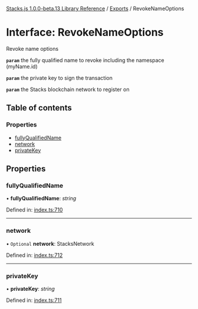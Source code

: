 [Stacks.js 1.0.0-beta.13 Library Reference](../README.md) / [Exports](../modules.md) / RevokeNameOptions

# Interface: RevokeNameOptions

Revoke name options

**`param`** the fully qualified name to revoke including the
                                       namespace (myName.id)

**`param`** the private key to sign the transaction

**`param`** the Stacks blockchain network to register on

## Table of contents

### Properties

- [fullyQualifiedName](revokenameoptions.md#fullyqualifiedname)
- [network](revokenameoptions.md#network)
- [privateKey](revokenameoptions.md#privatekey)

## Properties

### fullyQualifiedName

• **fullyQualifiedName**: *string*

Defined in: [index.ts:710](https://github.com/blockstack/stacks.js/blob/master/packages/bns/src/index.ts#L710)

___

### network

• `Optional` **network**: StacksNetwork

Defined in: [index.ts:712](https://github.com/blockstack/stacks.js/blob/master/packages/bns/src/index.ts#L712)

___

### privateKey

• **privateKey**: *string*

Defined in: [index.ts:711](https://github.com/blockstack/stacks.js/blob/master/packages/bns/src/index.ts#L711)
